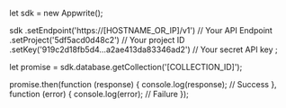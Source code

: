 let sdk = new Appwrite();

sdk
    .setEndpoint('https://[HOSTNAME_OR_IP]/v1') // Your API Endpoint
    .setProject('5df5acd0d48c2') // Your project ID
    .setKey('919c2d18fb5d4...a2ae413da83346ad2') // Your secret API key
;

let promise = sdk.database.getCollection('[COLLECTION_ID]');

promise.then(function (response) {
    console.log(response); // Success
}, function (error) {
    console.log(error); // Failure
});
